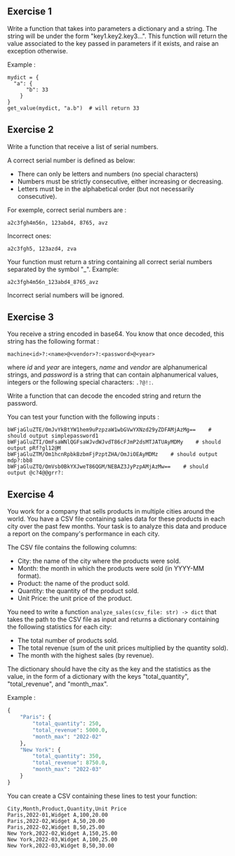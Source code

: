 ## Exercise 1

Write a function that takes into parameters a dictionary and a string. The string will be under the form "key1.key2.key3...".
This function will return the value associated to the key passed in parameters if it exists, and raise an exception otherwise.

Example :
```
mydict = {
  "a": {
      "b": 33
    }
}
get_value(mydict, "a.b")  # will return 33
```

## Exercise 2

Write a function that receive a list of serial numbers.

A correct serial number is defined as below:
- There can only be letters and numbers (no special characters)
- Numbers must be strictly consecutive, either increasing or decreasing.
- Letters must be in the alphabetical order (but not necessarily consecutive).

For exemple, correct serial numbers are :
```
a2c3fgh4m56n, 123abd4, 8765, avz
```

Incorrect ones:
```
a2c3fgh5, 123azd4, zva
```

Your function must return a string containing all correct serial numbers separated by the symbol "_".
Example:
```
a2c3fgh4m56n_123abd4_8765_avz
```
Incorrect serial numbers will be ignored.

## Exercise 3

You receive a string encoded in base64. You know that once decoded, this string has the following format :

```
machine<id>?:<name>@<vendor>?:<password>@<year>
```

where *id* and *year* are integers, *name* and *vendor* are alphanumerical strings, and *password* is a string that can contain alphanumerical values, integers or the following special characters: ```.?@!:```.

Write a function that can decode the encoded string and return the password.

You can test your function with the following inputs :

```
bWFjaGluZTE/OmJvYkBtYW1hem9uPzpzaW1wbGVwYXNzd29yZDFAMjAzMg==    # should output simplepassword1
bWFjaGluZTI/OmFsaWNlQGFsaWJvdWJvdT86cFJmP2dsMTJATUAyMDMy    # should output pRf?gl12@M
bWFjaGluZTM/Om1hcnRpbkBzbmFjPzptZHA/OmJiOEAyMDMz    # should output mdp?:bb8
bWFjaGluZTQ/OmVsb0BkYXJweT86QGM/NEBAZ3JyPzpAMjAzMw==    # should output @c?4@@grr?:
```

## Exercise 4

You work for a company that sells products in multiple cities around the world. You have a CSV file containing sales data for these products in each city over the past few months. Your task is to analyze this data and produce a report on the company's performance in each city.

The CSV file contains the following columns:

- City: the name of the city where the products were sold.
- Month: the month in which the products were sold (in YYYY-MM format).
- Product: the name of the product sold.
- Quantity: the quantity of the product sold.
- Unit Price: the unit price of the product.

You need to write a function ```analyze_sales(csv_file: str) -> dict``` that takes the path to the CSV file as input and returns a dictionary containing the following statistics for each city:

- The total number of products sold.
- The total revenue (sum of the unit prices multiplied by the quantity sold).
- The month with the highest sales (by revenue).

The dictionary should have the city as the key and the statistics as the value, in the form of a dictionary with the keys "total_quantity", "total_revenue", and "month_max".

Example : 
```py 
{
    "Paris": {
        "total_quantity": 250,
        "total_revenue": 5000.0,
        "month_max": "2022-02"
    },
    "New York": {
        "total_quantity": 350,
        "total_revenue": 8750.0,
        "month_max": "2022-03"
    }
}
```

You can create a CSV containing these lines to test your function:
```
City,Month,Product,Quantity,Unit Price
Paris,2022-01,Widget A,100,20.00
Paris,2022-02,Widget A,50,20.00
Paris,2022-02,Widget B,50,25.00
New York,2022-02,Widget A,150,25.00
New York,2022-03,Widget A,100,25.00
New York,2022-03,Widget B,50,30.00
```
